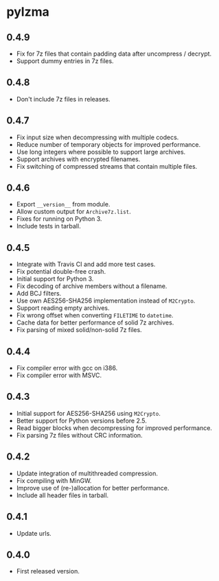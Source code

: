# pylzma

## 0.4.9

- Fix for 7z files that contain padding data after uncompress / decrypt.
- Support dummy entries in 7z files.


## 0.4.8

- Don't include 7z files in releases.


## 0.4.7

- Fix input size when decompressing with multiple codecs.
- Reduce number of temporary objects for improved performance.
- Use long integers where possible to support large archives.
- Support archives with encrypted filenames.
- Fix switching of compressed streams that contain multiple files.


## 0.4.6

- Export `__version__` from module.
- Allow custom output for `Archive7z.list`.
- Fixes for running on Python 3.
- Include tests in tarball.


## 0.4.5

- Integrate with Travis CI and add more test cases.
- Fix potential double-free crash.
- Initial support for Python 3.
- Fix decoding of archive members without a filename.
- Add BCJ filters.
- Use own AES256-SHA256 implementation instead of `M2Crypto`.
- Support reading empty archives.
- Fix wrong offset when converting `FILETIME` to `datetime`.
- Cache data for better performance of solid 7z archives.
- Fix parsing of mixed solid/non-solid 7z files.


## 0.4.4

- Fix compiler error with gcc on i386.
- Fix compiler error with MSVC.


## 0.4.3

- Initial support for AES256-SHA256 using `M2Crypto`.
- Better support for Python versions before 2.5.
- Read bigger blocks when decompressing for improved performance.
- Fix parsing 7z files without CRC information.


## 0.4.2

- Update integration of multithreaded compression.
- Fix compiling with MinGW.
- Improve use of (re-)allocation for better performance.
- Include all header files in tarball.


## 0.4.1

- Update urls.


## 0.4.0

- First released version.
